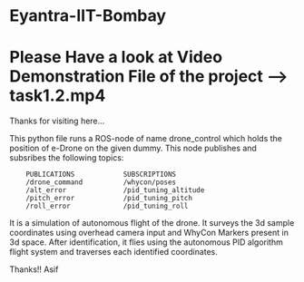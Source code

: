 # Eyantra-IIT-Bombay 
# Please Have a look at Video Demonstration File of the project --> task1.2.mp4

Thanks for visiting here...

This python file runs a ROS-node of name drone_control which holds the position of e-Drone on the given dummy.
This node publishes and subsribes the following topics:

		PUBLICATIONS			SUBSCRIPTIONS
		/drone_command			/whycon/poses
		/alt_error				/pid_tuning_altitude
		/pitch_error			/pid_tuning_pitch
		/roll_error				/pid_tuning_roll


It is a simulation of autonomous flight of the drone. It surveys the 3d sample coordinates using overhead camera input and WhyCon Markers present in 3d space. After identification, it flies using the autonomous PID algorithm flight system and traverses each identified coordinates.

Thanks!!
Asif
